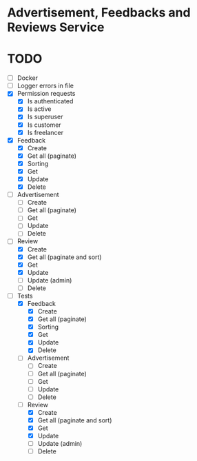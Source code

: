 # Advertisement, Feedbacks and Reviews Service

# TODO

- [ ] Docker
- [ ] Logger errors in file
- [x] Permission requests
    - [x] Is authenticated
    - [x] Is active
    - [x] Is superuser
    - [x] Is customer
    - [x] Is freelancer
- [x] Feedback
    - [x] Create
    - [x] Get all (paginate)
    - [x] Sorting
    - [x] Get
    - [x] Update
    - [x] Delete
- [ ] Advertisement
    - [ ] Create
    - [ ] Get all (paginate)
    - [ ] Get
    - [ ] Update
    - [ ] Delete
- [ ] Review
    - [x] Create
    - [x] Get all (paginate and sort)
    - [x] Get
    - [x] Update
    - [ ] Update (admin)
    - [ ] Delete
- [ ] Tests
    - [x] Feedback
        - [x] Create
        - [x] Get all (paginate)
        - [x] Sorting
        - [x] Get
        - [x] Update
        - [x] Delete
    - [ ] Advertisement
        - [ ] Create
        - [ ] Get all (paginate)
        - [ ] Get
        - [ ] Update
        - [ ] Delete
    - [ ] Review
        - [x] Create
        - [x] Get all (paginate and sort)
        - [x] Get
        - [x] Update
        - [ ] Update (admin)
        - [ ] Delete
